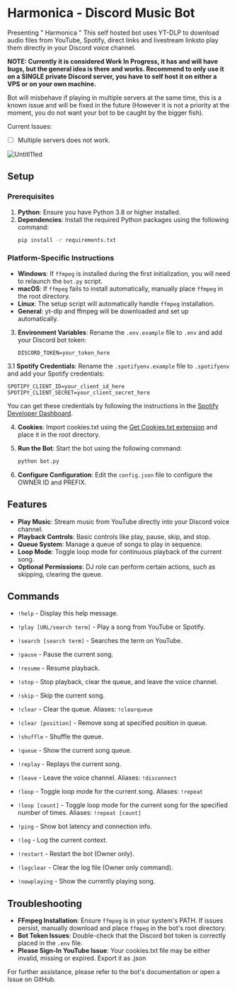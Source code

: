 # Harmonica - Discord Music Bot

Presenting " Harmonica " This self hosted bot uses YT-DLP to download audio files from YouTube, Spotify, direct links and livestream linksto play them directly in your Discord voice channel.

**NOTE: Currently it is considered Work In Progress, it has and will have bugs, but the general idea is there and works.
Recommend to only use it on a SINGLE private Discord server, you have to self host it on either a VPS or on your own machine.**

Bot will misbehave if playing in multiple servers at the same time, this is a known issue and will be fixed in the future (However it is not a priority at the moment, you do not want your bot to be caught by the bigger fish).

Current Issues:
- [ ] Multiple servers does not work.

![Untitl11ed](https://github.com/user-attachments/assets/1ee417c8-db7c-458c-987d-95dcd909ee47)

## Setup

### Prerequisites
1. **Python**: Ensure you have Python 3.8 or higher installed.
2. **Dependencies**: Install the required Python packages using the following command:
   ```bash
   pip install -r requirements.txt
   ```

### Platform-Specific Instructions
- **Windows**: If `ffmpeg` is installed during the first initialization, you will need to relaunch the `bot.py` script.
- **macOS**: If `ffmpeg` fails to install automatically, manually place `ffmpeg` in the root directory.
- **Linux**: The setup script will automatically handle `ffmpeg` installation.
- **General**: yt-dlp and ffmpeg will be downloaded and set up automatically.

3. **Environment Variables**: Rename the `.env.example` file to `.env` and add your Discord bot token:
   ```
   DISCORD_TOKEN=your_token_here
   ```
3.1 **Spotify Credentials**: Rename the `.spotifyenv.example` file to `.spotifyenv` and add your Spotify credentials:
   ```
   SPOTIPY_CLIENT_ID=your_client_id_here
   SPOTIPY_CLIENT_SECRET=your_client_secret_here
   ```
   You can get these credentials by following the instructions in the [Spotify Developer Dashboard](https://developer.spotify.com/dashboard/applications).

4. **Cookies**: Import cookies.txt using the [Get Cookies.txt extension](https://chromewebstore.google.com/detail/get-cookiestxt-locally/cclelndahbckbenkjhflpdbgdldlbecc) and place it in the root directory.

5. **Run the Bot**: Start the bot using the following command:
   ```bash
   python bot.py
   ```

6. **Configure Configuration**: Edit the `config.json` file to configure the OWNER ID and PREFIX.

## Features
- **Play Music**: Stream music from YouTube directly into your Discord voice channel.
- **Playback Controls**: Basic controls like play, pause, skip, and stop.
- **Queue System**: Manage a queue of songs to play in sequence.
- **Loop Mode**: Toggle loop mode for continuous playback of the current song.
- **Optional Permissions**: DJ role can perform certain actions, such as skipping, clearing the queue.

## Commands
- `!help` - Display this help message.

- `!play [URL/search term]` - Play a song from YouTube or Spotify.
- `!search [search term]` - Searches the term on YouTube.
- `!pause` - Pause the current song.
- `!resume` - Resume playback.
- `!stop` - Stop playback, clear the queue, and leave the voice channel.
- `!skip` - Skip the current song.
- `!clear` - Clear the queue. Aliases: `!clearqueue`
- `!clear [position]` - Remove song at specified position in queue.
- `!shuffle` - Shuffle the queue.
- `!queue` - Show the current song queue.
- `!replay` - Replays the current song.
- `!leave` - Leave the voice channel. Aliases: `!disconnect`
- `!loop` - Toggle loop mode for the current song. Aliases: `!repeat`
- `!loop [count]` - Toggle loop mode for the current song for the specified number of times. Aliases: `!repeat [count]`
- `!ping` - Show bot latency and connection info.
- `!log` - Log the current context.
- `!restart` - Restart the bot (Owner only).
- `!logclear` - Clear the log file (Owner only command).
- `!nowplaying` - Show the currently playing song.

## Troubleshooting
- **FFmpeg Installation**: Ensure `ffmpeg` is in your system's PATH. If issues persist, manually download and place `ffmpeg` in the bot's root directory.
- **Bot Token Issues**: Double-check that the Discord bot token is correctly placed in the `.env` file.
- **Please Sign-In YouTube Issue**: Your cookies.txt file may be either invalid, missing or expired. Export it as .json 

For further assistance, please refer to the bot's documentation or open a Issue on GitHub.
